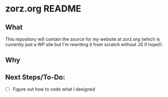 # zorz.org README

## What

This repository will contain the source for my website at zorz.org (which is currently just a WP site but I'm rewriting it from scratch without JS (I hope)). 

## Why

## Next Steps/To-Do:
- [ ] Figure out how to code what I designed
